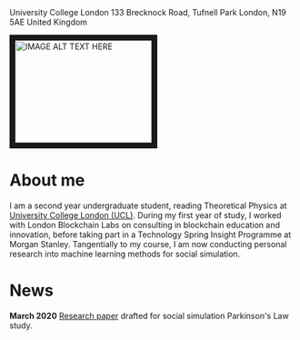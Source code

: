 <title>
  Jonathan Cook
  Theoretical Physics Undergraduate
</title>

<head>
  University College London
  133 Brecknock Road, Tufnell Park
  London, N19 5AE
  United Kingdom
 </head>
 
 <a href="https://www.linkedin.com/in/jonathan-cook-78339618a/
" target="_blank"><img src="https://www.google.com/url?sa=i&url=https%3A%2F%2Fen.wikipedia.org%2Fwiki%2FTimeline_of_LinkedIn&psig=AOvVaw0qOWFK6UvRzi0uBMUc0hkr&ust=1586253602196000&source=images&cd=vfe&ved=0CAIQjRxqFwoTCMCe06bF0-gCFQAAAAAdAAAAABAH" 
alt="IMAGE ALT TEXT HERE" width="240" height="180" border="10" /></a>

# About me

I am a second year undergraduate student, reading Theoretical Physics at [University College London (UCL)](https://www.ucl.ac.uk). During my first year of study, I worked with London Blockchain Labs on consulting in blockchain education and innovation, before taking part in a Technology Spring Insight Programme at Morgan Stanley. Tangentially to my course, I am now conducting personal research into machine learning methods for social simulation. 

# News

**March 2020**
[Research paper](https://github.com/jonathan-cook235/ideation/blob/master/Why%20We%20Disagree.pdf) drafted for social simulation Parkinson's Law study.

